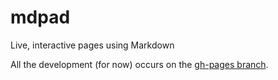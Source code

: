 mdpad
=====

Live, interactive pages using Markdown

All the development (for now) occurs on the [gh-pages branch](https://github.com/tshort/mdpad/tree/gh-pages).
